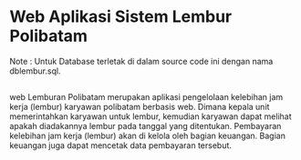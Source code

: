 # Web Aplikasi Sistem Lembur Polibatam
Note : Untuk Database terletak di dalam source code ini dengan nama dblembur.sql.
##
web Lemburan Polibatam merupakan aplikasi pengelolaan kelebihan jam kerja (lembur) karyawan polibatam berbasis web. Dimana kepala unit memerintahkan karyawan untuk lembur, kemudian karyawan dapat melihat apakah diadakannya lembur pada tanggal yang ditentukan. Pembayaran kelebihan jam kerja (lembur) akan di kelola oleh bagian keuangan. Bagian keuangan juga dapat mencetak data pembayaran tersebut.
